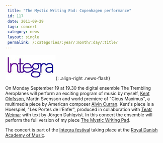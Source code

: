 ```yaml
---
 title: "The Mystic Writing Pad: Copenhagen performance"
 id: 117
 date: 2011-09-29
 tags: concert
 category: news
 layout: single
 permalink: /:categories/:year/:month/:day/:title/
---
```

![image-right](/assets/images/news/integra_logo_colour.jpg){: .align-right .news-flash}

On Monday September 19 at 19.30 the digital ensemble The Trembling Aeroplanes will perform an exciting program of music by myself, <a href="http://www.kentolofsson.com/Cached - Similar">Kent Olofsson</a>, Martin Svensson and world premiere of "Cicus Maximus", a multimedia piece by American composer <a href="http://www.alvincurran.com/Cached - Similar">Alvin Curran</a>. Kent's piece is a Hoerspiel, "Les Portes de l'Enfer", produced in collaboration with <a href="http://www.teatrweimar.se">Teatr Weimar</a> with text by Jörgen Dahlqvist. In this concert the ensemble will perform the full version of my piece <a href="http://www.henrikfrisk.com/index.jsp?metaId=music&id=comp&field=id&query=12&show=1#12">The Mystic Writing Pad</a>.
</p>
<p> The concert is part of the <a href="http://www.integralive.org">Integra festival</a> taking place at the <a href="www.dkdm.dk">Royal Danish Academy of Music</a>.

